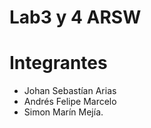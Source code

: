 # Lab3 y 4 ARSW

# Integrantes

- Johan Sebastían Arias
- Andrés Felipe Marcelo
- Simon Marín Mejía.


